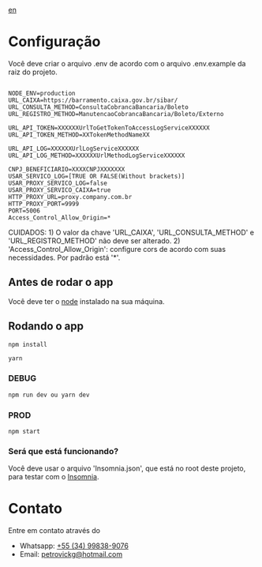 [en][en]

# Configuração

Você deve criar o arquivo .env de acordo com o arquivo .env.example da raiz do projeto.

```

NODE_ENV=production
URL_CAIXA=https://barramento.caixa.gov.br/sibar/
URL_CONSULTA_METHOD=ConsultaCobrancaBancaria/Boleto
URL_REGISTRO_METHOD=ManutencaoCobrancaBancaria/Boleto/Externo

URL_API_TOKEN=XXXXXXUrlToGetTokenToAccessLogServiceXXXXXX
URL_API_TOKEN_METHOD=XXTokenMethodNameXX

URL_API_LOG=XXXXXXUrlLogServiceXXXXXX
URL_API_LOG_METHOD=XXXXXXUrlMethodLogServiceXXXXXX

CNPJ_BENEFICIARIO=XXXXCNPJXXXXXXX
USAR_SERVICO_LOG=[TRUE OR FALSE(Without brackets)]
USAR_PROXY_SERVICO_LOG=false
USAR_PROXY_SERVICO_CAIXA=true
HTTP_PROXY_URL=proxy.company.com.br
HTTP_PROXY_PORT=9999
PORT=5006
Access_Control_Allow_Origin=*
```

CUIDADOS:
    1) O valor da chave 'URL_CAIXA', 'URL_CONSULTA_METHOD' e 'URL_REGISTRO_METHOD' não deve ser alterado.
    2) 'Access_Control_Allow_Origin': configure cors de acordo com suas necessidades. Por padrão está '*'.


## Antes de rodar o app

Você deve ter o [node][node] instalado na sua máquina.

## Rodando o app

```bash
npm install
```
```
yarn
```

### DEBUG
```bash
npm run dev ou yarn dev
```
### PROD
```
npm start
```

### Será que está funcionando?

Você deve usar o arquivo 'Insomnia.json', que está no root deste projeto, para testar com o [Insomnia][insomnia].

# Contato

Entre em contato através do

-   Whatsapp: [+55 (34) 99838-9076][whatsapp]
-   Email: petrovickg@hotmail.com

[whatsapp]: https://api.whatsapp.com/send?phone=5534998389076
[insomnia]: https://insomnia.rest/download/
[node]: https://nodejs.org/en/
[en]: https://github.com/petrovick/CaixaRegistroBoleto-NODEJS
